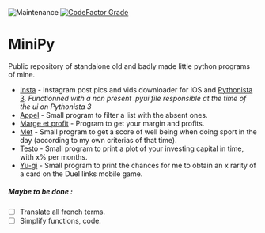 <img align="center" alt="Maintenance" src="https://img.shields.io/maintenance/no/2018"> <a href="https://www.codefactor.io/repository/github/jpn287/minipy"><img align="center" alt="CodeFactor Grade" src="https://img.shields.io/codefactor/grade/github/Jpn287/MiniPy/master"></a>

# MiniPy
Public repository of standalone old and badly made little python programs of mine. 

- [Insta](./Insta.py) - Instagram post pics and vids downloader for iOS and [Pythonista 3](http://omz-software.com/pythonista/). 
*Functionned with a non present .pyui file responsible at the time of the ui on Pythonista 3*
- [Appel](./Appel.py) - Small program to filter a list with the absent ones.
- [Marge et profit](./marge_et_profit.py) - Program to get your margin and profits.
- [Met](./met.py) - Small program to get a score of well being when doing sport in the day (according to my own criterias of that time).
- [Testo](./testo.py) - Small program to print a plot of your investing capital in time, with x% per months.
- [Yu-gi](./Yu-gi.py) - Small program to print the chances for me to obtain an x rarity of a card on the Duel links mobile game.


##### Maybe to be done :
- [ ] Translate all french terms.
- [ ] Simplify functions, code.
